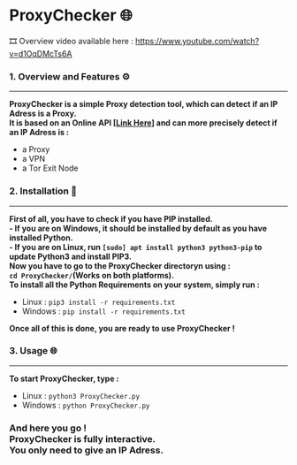 
# ProxyChecker 🌐

🎞️ Overview video available here : https://www.youtube.com/watch?v=d1OqDMcTs6A

### 1. Overview and Features ⚙️
---

**ProxyChecker is a simple Proxy detection tool, which can detect if an IP Adress is a Proxy. <br> </brIt>It is based on an Online API [[Link Here]("https://vpn-proxy-detection.ipify.org")] and can more precisely detect if an IP Adress is :**

- a Proxy
- a VPN
- a Tor Exit Node

### 2. Installation 💾
---

**First of all, you have to check if you have PIP installed. <br> - If you are on Windows, it should be installed by default as you have installed Python. <br></brIf>- If you are on Linux, run ```[sudo] apt install python3 python3-pip``` to update Python3 and install PIP3. <br>**
**Now you have to go to the ProxyChecker directoryn using : <br>```cd ProxyChecker/```(Works on both platforms).<br>**
**To install all the  Python Requirements on your system, simply run : <br>**
- Linux : ```pip3 install -r requirements.txt```<br>
- Windows : ```pip install -r requirements.txt```

**Once all of this is done, you are ready to use ProxyChecker !**

### 3. Usage 🌐
---

**To start ProxyChecker, type : <br>**
- Linux : ```python3 ProxyChecker.py``` <br>
- Windows : ```python ProxyChecker.py``` <br>

### **And here you go ! <br>ProxyChecker is fully interactive. <br>You only need to give an IP Adress.**
